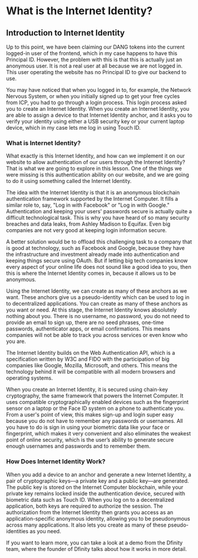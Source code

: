 # What is the Internet Identity?

## Introduction to Internet Identity

Up to this point, we have been claiming our DANG tokens into the current logged-in user of the frontend, which in my case happens to have this Principal ID. However, the problem with this is that this is actually just an anonymous user. It is not a real user at all because we are not logged in. This user operating the website has no Principal ID to give our backend to use.

You may have noticed that when you logged in to, for example, the Network Nervous System, or when you initially signed up to get your free cycles from ICP, you had to go through a login process. This login process asked you to create an Internet Identity. When you create an Internet Identity, you are able to assign a device to that Internet Identity anchor, and it asks you to verify your identity using either a USB security key or your current laptop device, which in my case lets me log in using Touch ID.

### What is Internet Identity?

What exactly is this Internet Identity, and how can we implement it on our website to allow authentication of our users through the Internet Identity? That is what we are going to explore in this lesson. One of the things we were missing is this authentication ability on our website, and we are going to do it using something called the Internet Identity.

The idea with the Internet Identity is that it is an anonymous blockchain authentication framework supported by the Internet Computer. It fills a similar role to, say, "Log in with Facebook" or "Log in with Google." Authentication and keeping your users' passwords secure is actually quite a difficult technological task. This is why you have heard of so many security breaches and data leaks, from Ashley Madison to Equifax. Even big companies are not very good at keeping login information secure.

A better solution would be to offload this challenging task to a company that is good at technology, such as Facebook and Google, because they have the infrastructure and investment already made into authentication and keeping things secure using OAuth. But if letting big tech companies know every aspect of your online life does not sound like a good idea to you, then this is where the Internet Identity comes in, because it allows us to be anonymous.

Using the Internet Identity, we can create as many of these anchors as we want. These anchors give us a pseudo-identity which can be used to log in to decentralized applications. You can create as many of these anchors as you want or need. At this stage, the Internet Identity knows absolutely nothing about you. There is no username, no password, you do not need to provide an email to sign up, there are no seed phrases, one-time passwords, authenticator apps, or email confirmations. This means companies will not be able to track you across services or even know who you are.

The Internet Identity builds on the Web Authentication API, which is a specification written by W3C and FIDO with the participation of big companies like Google, Mozilla, Microsoft, and others. This means the technology behind it will be compatible with all modern browsers and operating systems.

When you create an Internet Identity, it is secured using chain-key cryptography, the same framework that powers the Internet Computer. It uses compatible cryptographically enabled devices such as the fingerprint sensor on a laptop or the Face ID system on a phone to authenticate you. From a user's point of view, this makes sign-up and login super easy because you do not have to remember any passwords or usernames. All you have to do is sign in using your biometric data like your face or fingerprint, which makes it very convenient and also eliminates the weakest point of online security, which is the user’s ability to generate secure enough usernames and passwords and to remember them.

### How Does Internet Identity Work?

When you add a device to an anchor and generate a new Internet Identity, a pair of cryptographic keys—a private key and a public key—are generated. The public key is stored on the Internet Computer blockchain, while your private key remains locked inside the authentication device, secured with biometric data such as Touch ID. When you log on to a decentralized application, both keys are required to authorize the session. The authorization from the Internet Identity then grants you access as an application-specific anonymous identity, allowing you to be pseudonymous across many applications. It also lets you create as many of these pseudo-identities as you need.

If you want to learn more, you can take a look at a demo from the Dfinity team, where the founder of Dfinity talks about how it works in more detail.

